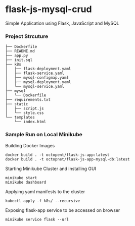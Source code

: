 # flask-js-mysql-crud
Simple Application using Flask, JavaScript and MySQL 

### Project Strcuture

```
├── Dockerfile
├── README.md
├── app.py
├── init.sql
├── k8s
│   ├── flask-deployment.yaml
│   ├── flask-service.yaml
│   ├── mysql-configmap.yaml
│   ├── mysql-deployment.yaml
│   └── mysql-service.yaml
├── mysql
│   └── Dockerfile
├── requirements.txt
├── static
│   ├── script.js
│   └── style.css
└── templates
    └── index.html
```

### Sample Run on Local Minikube

Building Docker Images 
```
docker build . -t octopent/flask-js-app:latest
docker build . -t octopnet/flask-js-app-mysql-db:latest
```
Starting Minikube Cluster and installing GUI 
```
minikube start
minikube dashboard
```
Applying yaml manifests to the cluster
```
kubectl apply -f k8s/ --recursive
```
Exposing flask-app service to be accessed on browser 
```
minikube service flask --url
```




